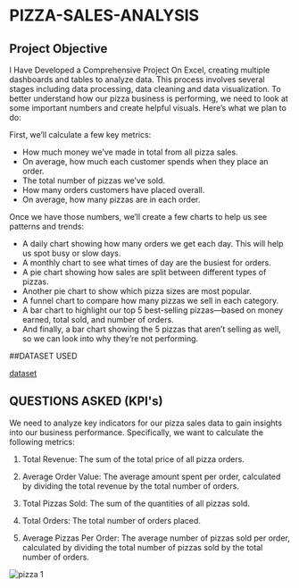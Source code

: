 # PIZZA-SALES-ANALYSIS
## Project Objective
I Have Developed a Comprehensive Project On Excel, creating multiple dashboards and tables to analyze data. This process involves several stages  including data processing, data cleaning and data visualization.
To better understand how our pizza business is performing, we need to look at some important numbers and create helpful visuals. Here’s what we plan to do:

First, we’ll calculate a few key metrics:
- How much money we’ve made in total from all pizza sales.
- On average, how much each customer spends when they place an order.
- The total number of pizzas we’ve sold.
- How many orders customers have placed overall.
- On average, how many pizzas are in each order.

Once we have those numbers, we’ll create a few charts to help us see patterns and trends:
- A daily chart showing how many orders we get each day. This will help us spot busy or slow days.
- A monthly chart to see what times of day are the busiest for orders.
- A pie chart showing how sales are split between different types of pizzas.
- Another pie chart to show which pizza sizes are most popular.
- A funnel chart to compare how many pizzas we sell in each category.
- A bar chart to highlight our top 5 best-selling pizzas—based on money earned, total sold, and number of orders.
- And finally, a bar chart showing the 5 pizzas that aren’t selling as well, so we can look into why they’re not performing.


##DATASET USED


<a href= "https://github.com/devansh-beep/PIZZA-SALES-PROJECT-ANALYSIS/blob/main/pizza_sales_excel_file.xlsx">dataset</a>

## QUESTIONS ASKED (KPI's)

We need to analyze key indicators for our pizza sales data to gain insights into our business performance. Specifically, we want to calculate the following metrics:

1. Total Revenue: The sum of the total price of all pizza orders.

2. Average Order Value: The average amount spent per order, calculated by dividing the total revenue by the total number of orders.

3. Total Pizzas Sold: The sum of the quantities of all pizzas sold.

4. Total Orders: The total number of orders placed.

5. Average Pizzas Per Order: The average number of pizzas sold per order, calculated by dividing the total number of pizzas sold by the total number of orders.

![pizza 1](https://github.com/user-attachments/assets/06972003-19cf-4b49-b6a3-5526f0c9e7c8)
